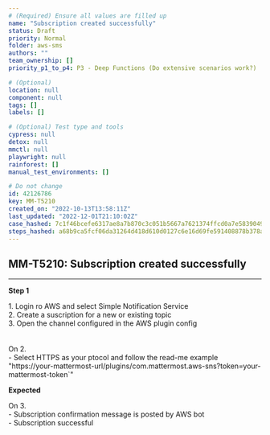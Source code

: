 ```yaml
---
# (Required) Ensure all values are filled up
name: "Subscription created successfully"
status: Draft
priority: Normal
folder: aws-sms
authors: ""
team_ownership: []
priority_p1_to_p4: P3 - Deep Functions (Do extensive scenarios work?)

# (Optional)
location: null
component: null
tags: []
labels: []

# (Optional) Test type and tools
cypress: null
detox: null
mmctl: null
playwright: null
rainforest: []
manual_test_environments: []

# Do not change
id: 42126786
key: MM-T5210
created_on: "2022-10-13T13:58:11Z"
last_updated: "2022-12-01T21:10:02Z"
case_hashed: 7c1f46bcefe6317ae8a7b870c3c051b5667a7621374ffcd0a7e58390492bf11a80074fee974891fd1535e3dca8cb1ee7
steps_hashed: a68b9ca5fcf06da31264d418d610d0127c6e16d69fe591408878b378a366cefeb6f1b806ec924e4fa4a8f9e548467e96
---
```


<!-- (Auto-generated) Based on frontmatter's "key" and "name" -->

## MM-T5210: Subscription created successfully

---

**Step 1**

1\. Login ro AWS and select Simple Notification Service\
2\. Create a suscription for a new or existing topic\
3\. Open the channel configured in the AWS plugin config\
\
\
On 2.\
\- Select HTTPS as your ptocol and follow the read-me example "https\://your-mattermost-url/plugins/com.mattermost.aws-sns?token=your-mattermost-token\`"

**Expected**

On 3.\
\- Subscription confirmation message is posted by AWS bot\
\- Subscription successful
